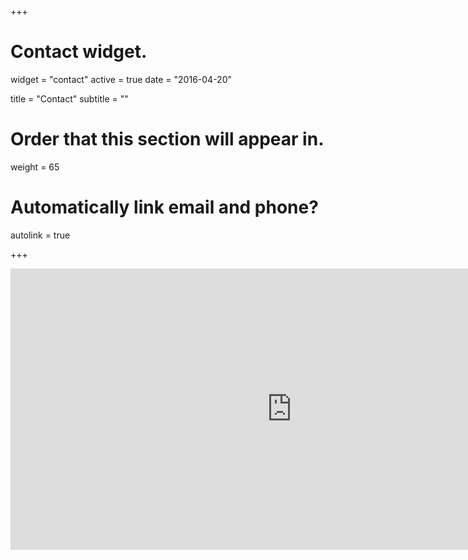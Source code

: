 +++
# Contact widget.
widget = "contact"
active = true
date = "2016-04-20"

title = "Contact"
subtitle = ""

# Order that this section will appear in.
weight = 65

# Automatically link email and phone?
autolink = true

+++

<iframe src="https://outlook.office.com/bookwithme/user/46166e9840fb402eb2da40b1bc16d0e4@miami.edu?anonymous&ep=plink" style="border-width:0" width="900" height="450" frameborder="0" scrolling="no"></iframe>